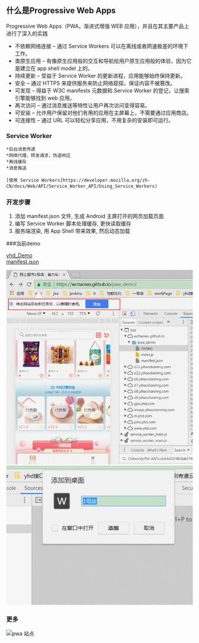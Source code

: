 ## 什么是Progressive Web Apps

Progressive Web Apps（PWA，渐进式增强 WEB 应用），并且在其主要产品上进行了深入的实践
* 不依赖网络连接 – 通过 Service Workers 可以在离线或者网速极差的环境下工作。
* 类原生应用 – 有像原生应用般的交互和导航给用户原生应用般的体验，因为它是建立在 app shell model 上的。
* 持续更新 – 受益于 Service Worker 的更新进程，应用能够始终保持更新。
* 安全 – 通过 HTTPS 来提供服务来防止网络窥探，保证内容不被篡改。
* 可发现 – 得益于 W3C manifests 元数据和 Service Worker 的登记，让搜索引擎能够找到 web 应用。
* 再次访问 – 通过消息推送等特性让用户再次访问变得容易。
* 可安装 – 允许用户保留对他们有用的应用在主屏幕上，不需要通过应用商店。
* 可连接性 – 通过 URL 可以轻松分享应用，不用复杂的安装即可运行。

### Service Worker

    *后台消息传递
    *网络代理，转发请求，伪造响应
    *离线缓存
    *消息推送

    [使用 Service Workers]https://developer.mozilla.org/zh-CN/docs/Web/API/Service_Worker_API/Using_Service_Workers)

### 开发步骤

1. 添加 manifest.json 文件, 生成 Android 主屏打开的网页加载页面
2. 编写 Service Worker 脚本处理缓存, 更快读取缓存
3. 服务端渲染, 用 App Shell 带来效果, 然后动态加载

###当前demo

[yhd_Demo](https://wchaowu.github.io/pwa_demo/)   
[manifest.json](https://wchaowu.github.io/pwa_demo/manifest.json)

![yhd_pwa](images/yhd.png)   
![yhd_pwa](images/yhd2.png) 


### 更多

![pwa 站点](https://pwa.rocks/)
